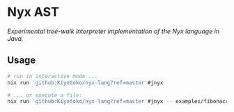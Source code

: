 # Nyx AST

*Experimental tree-walk interpreter implementation of the Nyx language in Java.*

## Usage

```sh
# run in interactive mode ...
nix run 'github:Kiyotoko/nyx-lang?ref=master'#jnyx

# ... or execute a file:
nix run 'github:Kiyotoko/nyx-lang?ref=master'#jnyx -- examples/fibonacci.nyx
```
